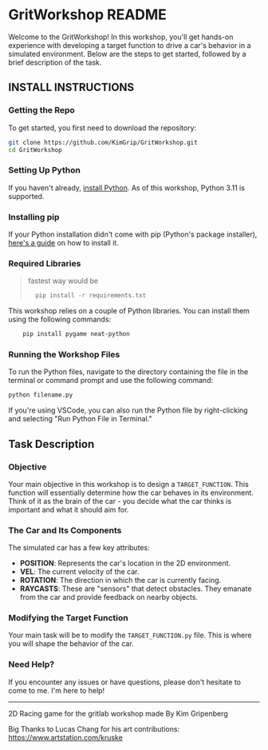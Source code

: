 
# GritWorkshop README

Welcome to the GritWorkshop! In this workshop, you'll get hands-on experience with developing a target function to drive a car's behavior in a simulated environment. Below are the steps to get started, followed by a brief description of the task.

## INSTALL INSTRUCTIONS

### Getting the Repo

To get started, you first need to download the repository:

```bash
git clone https://github.com/KimGrip/GritWorkshop.git
cd GritWorkshop
```

### Setting Up Python

If you haven't already, [install Python](https://www.python.org/downloads/). As of this workshop, Python 3.11 is supported.

### Installing pip

If your Python installation didn't come with pip (Python's package installer), [here's a guide](https://pip.pypa.io/en/stable/installation/) on how to install it.

### Required Libraries

> fastest way would be
>
> ```bash
>   pip install -r requirements.txt
> ```

This workshop relies on a couple of Python libraries. You can install them using the following commands:

```bash
    pip install pygame neat-python
```

### Running the Workshop Files

To run the Python files, navigate to the directory containing the file in the terminal or command prompt and use the following command:

```bash
python filename.py
```

If you're using VSCode, you can also run the Python file by right-clicking and selecting "Run Python File in Terminal."

## Task Description

### Objective

Your main objective in this workshop is to design a `TARGET_FUNCTION`. This function will essentially determine how the car behaves in its environment. Think of it as the brain of the car - you decide what the car thinks is important and what it should aim for.

### The Car and Its Components

The simulated car has a few key attributes:

- **POSITION**: Represents the car's location in the 2D environment.
- **VEL**: The current velocity of the car.
- **ROTATION**: The direction in which the car is currently facing.
- **RAYCASTS**: These are "sensors" that detect obstacles. They emanate from the car and provide feedback on nearby objects.

### Modifying the Target Function

Your main task will be to modify the `TARGET_FUNCTION.py` file. This is where you will shape the behavior of the car.

### Need Help?

If you encounter any issues or have questions, please don't hesitate to come to me. I'm here to help!

---

2D Racing game for the gritlab workshop made By Kim Gripenberg

Big Thanks to Lucas Chang for his art contributions:
<https://www.artstation.com/kruske>
